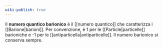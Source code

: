 ```yaml
---
wiki-publish: true
---
```

Il **numero quantico barionico** è il [[numero quantico]] che caratterizza i [[Barione|barioni]]. Per convenzione, è 1 per le [[Particle|particelle]] barioniche e -1 per le [[antiparticella|antiparticelle]]. Il numero barionico si conserva sempre.
